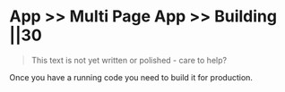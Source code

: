 # App >> Multi Page App >> Building ||30

> This text is not yet written or polished - care to help?

Once you have a running code you need to build it for production.
